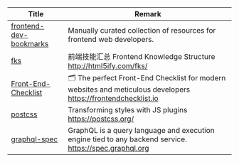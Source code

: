 | Title                             | Remark |
| --------- | ------ |
|[frontend-dev-bookmarks](https://github.com/dypsilon/frontend-dev-bookmarks)|Manually curated collection of resources for frontend web developers.|
|[fks](https://github.com/JacksonTian/fks)|前端技能汇总 Frontend Knowledge Structure http://html5ify.com/fks/|
|[Front-End-Checklist](https://github.com/thedaviddias/Front-End-Checklist#css)|🗂 The perfect Front-End Checklist for modern websites and meticulous developers https://frontendchecklist.io|
|[postcss](https://github.com/postcss/postcss#plugins)|Transforming styles with JS plugins https://postcss.org/|
|[graphql-spec](https://github.com/graphql/graphql-spec)|GraphQL is a query language and execution engine tied to any backend service. https://spec.graphql.org|






